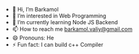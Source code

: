 - 👋 Hi, I’m Barkamol
- 👀 I’m interested in Web Programming
- 🌱 I’m currently learning Node JS Backend
- 📫 How to reach me barkamol.valiy@gmail.com
- 😄 Pronouns: He
- ⚡ Fun fact: I can build c++ Compiler

<!---
barkamol-valiy/barkamol-valiy is a ✨ special ✨ repository because its `README.md` (this file) appears on your GitHub profile.
You can click the Preview link to take a look at your changes.
--->
